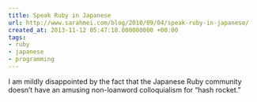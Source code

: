 ```yaml
---
title: Speak Ruby in Japanese
url: http://www.sarahmei.com/blog/2010/09/04/speak-ruby-in-japanese/
created_at: 2013-11-12 05:47:18.000000000 +00:00
tags:
- ruby
- japanese
- programming
---
```


I am mildly disappointed by the fact that the Japanese Ruby community
doesn’t have an amusing non-loanword colloquialism for “hash rocket.”
